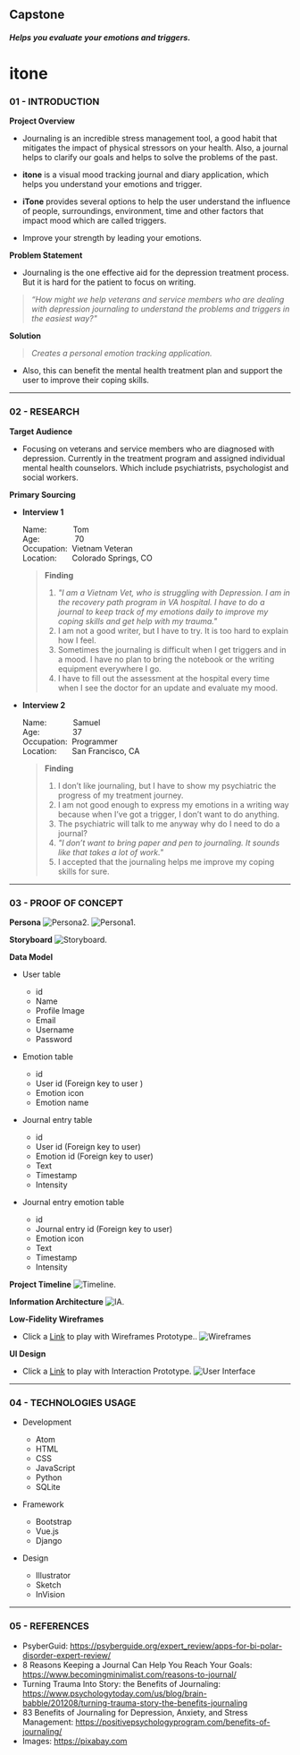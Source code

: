 ## Capstone

##### Helps you evaluate your emotions and triggers.
# itone

### 01 - INTRODUCTION

**Project Overview**
- Journaling is an incredible stress management tool, a good habit that mitigates the
impact of physical stressors on your health. Also, a journal helps to clarify our goals
and helps to solve the problems of the past.

- **itone** is a visual mood tracking journal and diary application, which helps you
understand your emotions and trigger.

- **iTone** provides several options to help the user understand the influence of people,
surroundings, environment, time and other factors that impact mood which are
called triggers.

- Improve your strength by leading your emotions.

**Problem Statement**
- Journaling is the one effective aid for the depression treatment process. But it is hard for
the patient to focus on writing.

> *“How might we help veterans and service members who are dealing with depression
journaling to understand the problems and triggers in the easiest way?"*

**Solution**
> *Creates a personal emotion tracking application.*

- Also, this can benefit the mental health treatment plan and support the user to
improve their coping skills.
_____________________________________________________________________________________________

### 02 - RESEARCH

**Target Audience**
- Focusing on veterans and service members who are diagnosed with depression. Currently in the treatment program and assigned individual mental health counselors. Which include psychiatrists, psychologist and social workers.

**Primary Sourcing**
- **Interview 1**<br>

    Name:       &nbsp;&nbsp;&nbsp;&nbsp;&nbsp;&nbsp;&nbsp;&nbsp;&nbsp;&nbsp;&nbsp;Tom<br>
    Age:        &nbsp;&nbsp;&nbsp;&nbsp;&nbsp;&nbsp;&nbsp;&nbsp;&nbsp;&nbsp;&nbsp;&nbsp;&nbsp;&nbsp;&nbsp;70<br>
    Occupation: &nbsp;Vietnam Veteran<br>
    Location:   &nbsp;&nbsp;&nbsp;&nbsp;&nbsp;&nbsp;Colorado Springs, CO<br>

    > **Finding**
    > 1. *"I am a Vietnam Vet, who is struggling with Depression. I am in the recovery path
program in VA hospital. I have to do a journal to keep track of my emotions
daily to improve my coping skills and get help with my trauma."*
    > 2. I am not a good writer, but I have to try. It is too hard to explain how I feel.
    > 3. Sometimes the journaling is difficult when I get triggers and in a mood. I have no
plan to bring the notebook or the writing equipment everywhere I go.
    > 4. I have to fill out the assessment at the hospital every time when I see the doctor
for an update and evaluate my mood.<br>

- **Interview 2**<br>

    Name:       &nbsp;&nbsp;&nbsp;&nbsp;&nbsp;&nbsp;&nbsp;&nbsp;&nbsp;&nbsp;&nbsp;Samuel<br>
    Age:        &nbsp;&nbsp;&nbsp;&nbsp;&nbsp;&nbsp;&nbsp;&nbsp;&nbsp;&nbsp;&nbsp;&nbsp;&nbsp;&nbsp;37<br>
    Occupation: &nbsp;Programmer<br>
    Location:   &nbsp;&nbsp;&nbsp;&nbsp;&nbsp;&nbsp;San Francisco, CA<br>

    > **Finding**
    > 1. I don’t like journaling, but I have to show my psychiatric the progress of my treatment
journey.
    > 2. I am not good enough to express my emotions in a writing way because when I’ve got
a trigger, I don’t want to do anything.
    > 3. The psychiatric will talk to me anyway why do I need to do a journal?
    > 4. *"I don’t want to bring paper and pen to journaling. It sounds like that takes a lot of
work."*
    > 5. I accepted that the journaling helps me improve my coping skills for sure.

_____________________________________________________________________________________________

### 03 - PROOF OF CONCEPT

**Persona**
![Persona2.](/assets/img/persona2.png "Persona2")
![Persona1.](/assets/img/persona1.png "Persona1")

**Storyboard**
![Storyboard.](/assets/img/storyboard.png "Storyboard")

**Data Model**

- User table
    - id
    - Name
    - Profile Image
    - Email
    - Username
    - Password

- Emotion table
    - id
    - User id (Foreign key to user )
    - Emotion icon
    - Emotion name

- Journal entry table
    - id
    - User id (Foreign key to user)
    - Emotion id (Foreign key to user)
    - Text
    - Timestamp
    - Intensity

- Journal entry emotion table
    - id
    - Journal entry id (Foreign key to user)
    - Emotion icon
    - Text
    - Timestamp
    - Intensity

**Project Timeline**
![Timeline.](/assets/img/timeline.png "Timeline")

**Information Architecture**
![IA.](/assets/img/ia.png "IA")

**Low-Fidelity Wireframes**

- Click a [Link](https://invis.io/PCWBB86RHQJ#/408353737_landing) to play with Wireframes Prototype..
![Wireframes](/assets/img/wireframe/wf.png "Wireframes")

**UI Design**

- Click a [Link](https://invis.io/H3WCK1K6JNU#/408554325_landing) to play with Interaction Prototype.
![User Interface](/assets/img/ui/ui.png "User Interface")

_____________________________________________________________________________________________

### 04 - TECHNOLOGIES USAGE

- Development
  - Atom
  - HTML
  - CSS
  - JavaScript
  - Python
  - SQLite

- Framework
  - Bootstrap
  - Vue.js
  - Django

- Design
  - Illustrator
  - Sketch
  - InVision

_____________________________________________________________________________________________

### 05 - REFERENCES

* PsyberGuid: https://psyberguide.org/expert_review/apps-for-bi-polar-disorder-expert-review/
* 8 Reasons Keeping a Journal Can Help You Reach Your Goals: https://www.becomingminimalist.com/reasons-to-journal/
* Turning Trauma Into Story: the Benefits of Journaling: https://www.psychologytoday.com/us/blog/brain-babble/201208/turning-trauma-story-the-benefits-journaling
* 83 Benefits of Journaling for Depression, Anxiety, and Stress Management: https://positivepsychologyprogram.com/benefits-of-journaling/
* Images: https://pixabay.com
